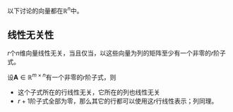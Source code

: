 以下讨论的向量都在$\mathbb{R}^n$中。

## 线性无关性
$r$个$n$维向量线性无关，当且仅当，以这些向量为列的矩阵至少有一个非零的$r$阶子式。

设$\boldsymbol{A} \in \mathbb{R}^{m \times n}$有一个非零的$r$阶子式，则
- 这个子式所在的行线性无关，它所在的列也线性无关
- $r+1$阶子式全部为零，那么其它的行都可以使用这$r$行线性表示；列同理。
